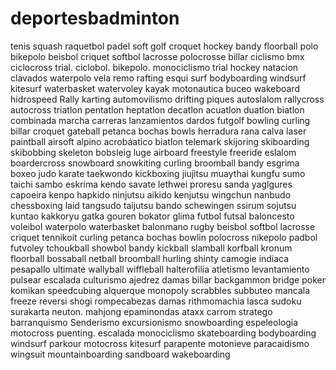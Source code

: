# deportesbadminton
tenis 
squash
raquetbol
padel 
soft
golf 
croquet
hockey 
bandy
floorball
polo
bikepolo
beisbol
criquet
softbol
lacrosse
polocrosse
billar
ciclismo 
bmx
ciclocross 
trial.
ciclobol.
bikepolo.
monociclismo 
trial 
hockey
natacion 
clavados
waterpolo 
vela
remo
rafting 
esqui
surf
bodyboarding
windsurf
kitesurf
waterbasket
watervoley
kayak
motonautica
buceo
wakeboard
hidrospeed
Rally
karting
automovilismo 
drifting 
piques
autoslalom
rallycross
autocross
triatlon 
pentatlon 
heptatlon 
decatlon 
acuatlon 
duatlon 
biatlon 
combinada
marcha 
carreras 
lanzamientos 
dardos
futgolf 
bowling
curling 
billar
croquet
gateball
petanca
bochas
bowls 
herradura
rana 
calva
laser 
paintball
airsoft
alpino 
acrobáatico 
biatlon 
telemark
skijoring
skiboarding
skibobbing
skeleton 
bobsleig 
luge 
airboard
freestyle 
freeride
eslalom 
boardercross
snowboard 
snowkiting
curling 
broomball
bandy
esgrima 
boxeo 
judo 
karate 
taekwondo 
kickboxing 
jiujitsu
muaythai
kungfu
sumo
taichi 
sambo
eskrima 
kendo
savate 
lethwei 
proresu
sanda
yaglgures
capoeira
kenpo
hapkido
ninjutsu
aikido
kenjutsu
wingchun
nanbudo
chessboxing
laid
tangsudo
taijutsu
bando
schewingen
ssirum
sojutsu
kuntao
kakkoryu
gatka
gouren
bokator
glima
futbol 
futsal
baloncesto 
voleibol 
waterpolo 
waterbasket
balonmano 
rugby 
beisbol
softbol
lacrosse
criquet
tennikoit 
curling 
petanca
bochas
bowlin
polocross
nikepolo
padbol
futvoley
tchoukball
showbol 
bandy
kickball 
slamball 
korfball 
kronum 
floorball
bossaball
netball
broomball
hurling
shinty
camogie
indiaca
pesapallo 
ultimate
wallyball
wiffleball
halterofilia
atletismo 
levantamiento 
pulsear
escalada 
culturismo
ajedrez
damas
billar
backgammon
bridge
poker
komikan
speedcubing
alquerque
monopoly 
scrabbles
subbuteo
mancala 
freeze
reversi
shogi
rompecabezas
damas 
rithmomachia
lasca
sudoku
surakarta
neuton.
mahjong
epaminondas
ataxx
carrom
stratego
barranquismo
Senderismo
excursionismo 
snowboarding
espeleologia
motocross
puenting.
escalada 
monociclismo 
skateboarding
bodyboarding
windsurf
parkour
motocross
kitesurf
parapente
motonieve
paracaidismo
wingsuit 
mountainboarding
sandboard
wakeboarding


